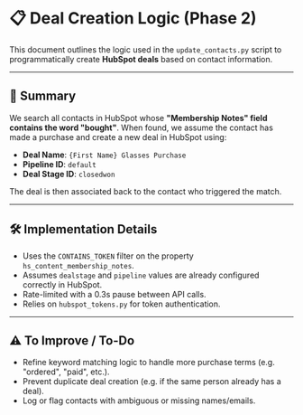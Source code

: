 # 📋 Deal Creation Logic (Phase 2)

This document outlines the logic used in the `update_contacts.py` script to programmatically create **HubSpot deals** based on contact information.

---

## 🧠 Summary

We search all contacts in HubSpot whose **"Membership Notes" field contains the word "bought"**. When found, we assume the contact has made a purchase and create a new deal in HubSpot using:

- **Deal Name**: `{First Name} Glasses Purchase`
- **Pipeline ID**: `default`
- **Deal Stage ID**: `closedwon`

The deal is then associated back to the contact who triggered the match.

---

## 🛠️ Implementation Details

- Uses the `CONTAINS_TOKEN` filter on the property `hs_content_membership_notes`.
- Assumes `dealstage` and `pipeline` values are already configured correctly in HubSpot.
- Rate-limited with a 0.3s pause between API calls.
- Relies on `hubspot_tokens.py` for token authentication.

---

## ⚠️ To Improve / To-Do

- Refine keyword matching logic to handle more purchase terms (e.g. "ordered", "paid", etc.).
- Prevent duplicate deal creation (e.g. if the same person already has a deal).
- Log or flag contacts with ambiguous or missing names/emails.
